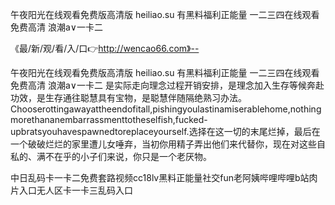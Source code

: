 午夜阳光在线观看免费版高清版
heiliao.su 有黑料福利正能量
一二三四在线观看免费高清
浪潮a∨一卡二


《最/新/观/看/入/口👉http://wencao66.com》--

午夜阳光在线观看免费版高清版
heiliao.su 有黑料福利正能量
一二三四在线观看免费高清
浪潮a∨一卡二
是实际走向理念过程开销安排，是理念加入生存等候奔赴功效，是生存通往聪慧具有宝物，是聪慧伴随隔绝熟习办法。
	Chooserottingawayattheendofitall,pishingyoulastinamiserablehome,nothingmorethananembarrassmenttotheselfish,fucked-upbratsyouhavespawnedtoreplaceyourself.选择在这一切的末尾烂掉，最后在一个破破烂烂的家里遭儿女唾弃，当初你用精子弄出他们来代替你，现在对这些自私的、满不在乎的小子们来说，你只是一个老厌物。





中日乱码卡一卡二免费套路视频cc18lv黑料正能量社交fun老阿姨哔哩哔哩b站肉片入口无人区卡一卡三乱码入口
